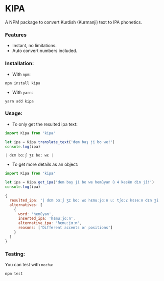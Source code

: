 # KIPA
A NPM package to convert Kurdish (Kurmanji) text to IPA phonetics.

### Features
- Instant, no limitations.
- Auto convert numbers included.

### Installation:
- With `npm`:
```shell
npm install kipa
```
- With `yarn`:
```shell
yarn add kipa
```

### Usage:
- To only get the resulted ipa text:
```javascript
import Kipa from 'kipa'

let ipa = Kipa.translate_text('dem baş ji bo we!')
console.log(ipa)
```
```text
| dɛm bɑːʃ ʒɪ boː wɛ |
```

- To get more details as an object:

```javascript
import Kipa from 'kipa'

let ipa = Kipa.get_ipa('dem baş ji bo we hemûyan û 4 kesên din jî!')
console.log(ipa)
```
```javascript
{
  resulted_ipa: '| dɛm bɑːʃ ʒɪ boː wɛ hɛmuːjɑːn uː tʃɑːɾ kɛseːn dɪn ʒiː |\n',
  alternatives: [
    {
      word: 'hemûyan',
      inserted_ipa: 'hɛmuːjɑːn',
      alternative_ipa: 'ħɛmuːjɑːn',
      reasons: ['Different accents or positions']
    }
  ]
}
```

### Testing:
You can test with `mocha`:
```shell
npm test
```